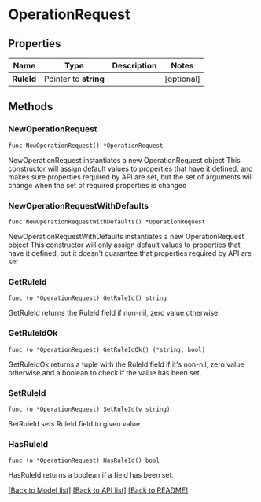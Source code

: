# OperationRequest

## Properties

Name | Type | Description | Notes
------------ | ------------- | ------------- | -------------
**RuleId** | Pointer to **string** |  | [optional] 

## Methods

### NewOperationRequest

`func NewOperationRequest() *OperationRequest`

NewOperationRequest instantiates a new OperationRequest object
This constructor will assign default values to properties that have it defined,
and makes sure properties required by API are set, but the set of arguments
will change when the set of required properties is changed

### NewOperationRequestWithDefaults

`func NewOperationRequestWithDefaults() *OperationRequest`

NewOperationRequestWithDefaults instantiates a new OperationRequest object
This constructor will only assign default values to properties that have it defined,
but it doesn't guarantee that properties required by API are set

### GetRuleId

`func (o *OperationRequest) GetRuleId() string`

GetRuleId returns the RuleId field if non-nil, zero value otherwise.

### GetRuleIdOk

`func (o *OperationRequest) GetRuleIdOk() (*string, bool)`

GetRuleIdOk returns a tuple with the RuleId field if it's non-nil, zero value otherwise
and a boolean to check if the value has been set.

### SetRuleId

`func (o *OperationRequest) SetRuleId(v string)`

SetRuleId sets RuleId field to given value.

### HasRuleId

`func (o *OperationRequest) HasRuleId() bool`

HasRuleId returns a boolean if a field has been set.


[[Back to Model list]](../README.md#documentation-for-models) [[Back to API list]](../README.md#documentation-for-api-endpoints) [[Back to README]](../README.md)


